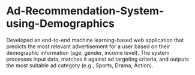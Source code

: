 # Ad-Recommendation-System-using-Demographics
Developed an end-to-end machine learning-based web application that predicts the most relevant advertisement for a user based on their demographic information (age, gender, income level). The system processes input data, matches it against ad targeting criteria, and outputs the most suitable ad category (e.g., Sports, Drama, Action).
